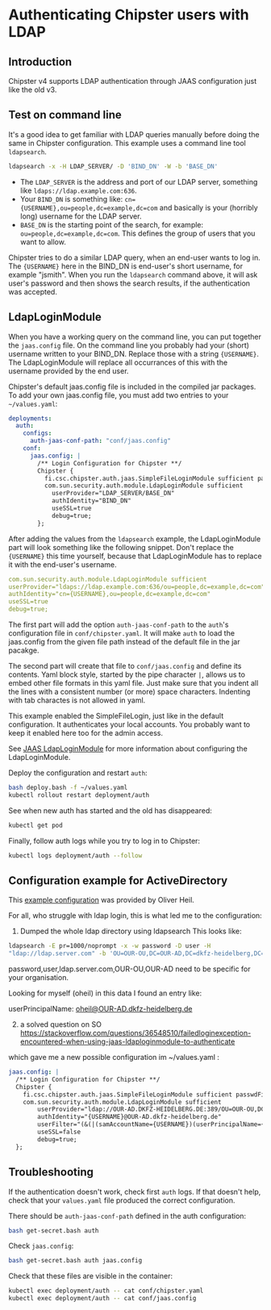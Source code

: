 # Authenticating Chipster users with LDAP

## Introduction

Chipster v4 supports LDAP authentication through JAAS configuration just like the old v3.

## Test on command line

It's a good idea to get familiar with LDAP queries manually before doing the same in Chipster configuration. This example uses a command line tool `ldapsearch`.

```bash
ldapsearch -x -H LDAP_SERVER/ -D 'BIND_DN' -W -b 'BASE_DN'
```

- The `LDAP_SERVER` is the address and port of our LDAP server, something like `ldaps://ldap.example.com:636`.
- Your `BIND_DN` is something like: `cn={USERNAME},ou=people,dc=example,dc=com` and basically is your (horribly long) username for the LDAP server.
- `BASE_DN` is the starting point of the search, for example: `ou=people,dc=example,dc=com`. This defines the group of users that you want to allow.

Chipster tries to do a similar LDAP query, when an end-user wants to log in. The `{USERNAME}` here in the BIND_DN is end-user's short username, for example "jsmith". When you run the `ldapsearch` command above, it will ask user's password and then shows the search results, if the authentication was accepted.

## LdapLoginModule

When you have a working query on the command line, you can put together the `jaas.config` file. On the command line you probably had your (short) username written to your BIND_DN. Replace those with a string `{USERNAME}`. The LdapLoginModule will replace all occurrances of this with the username provided by the end user.

Chipster's default jaas.config file is included in the compiled jar packages. To add your own jaas.config file, you must add two entries to your `~/values.yaml`:

```yaml
deployments:
  auth:
    configs:
      auth-jaas-conf-path: "conf/jaas.config"
    conf:
      jaas.config: |
        /** Login Configuration for Chipster **/
        Chipster {
          fi.csc.chipster.auth.jaas.SimpleFileLoginModule sufficient passwdFile="security/users";
          com.sun.security.auth.module.LdapLoginModule sufficient
            userProvider="LDAP_SERVER/BASE_DN"
            authIdentity="BIND_DN"
            useSSL=true
            debug=true;
        };
```

After adding the values from the `ldapsearch` example, the LdapLoginModule part will look something like the following snippet. Don't replace the `{USERNAME}` this time yourself, because that LdapLoginModule has to replace it with the end-user's username.

```yaml
com.sun.security.auth.module.LdapLoginModule sufficient
userProvider="ldaps://ldap.example.com:636/ou=people,dc=example,dc=com"
authIdentity="cn={USERNAME},ou=people,dc=example,dc=com"
useSSL=true
debug=true;
```

The first part will add the option `auth-jaas-conf-path` to the `auth`'s configuration file in `conf/chipster.yaml`. It will make `auth` to load the jaas.config from the given file path instead of the default file in the jar pacakge.

The second part will create that file to `conf/jaas.config` and define its contents. Yaml block style, started by the pipe character `|`, allows us to embed other file formats in this yaml file. Just make sure that you indent all the lines with a consistent number (or more) space characters. Indenting with tab charactes is not allowed in yaml.

This example enabled the SimpleFileLogin, just like in the default configuration. It authenticates your local accounts. You probably want to keep it enabled here too for the admin access.

See [JAAS LdapLoginModule](https://docs.oracle.com/javase/8/docs/jre/api/security/jaas/spec/com/sun/security/auth/module/LdapLoginModule.html) for more information about configuring the LdapLoginModule.

Deploy the configuration and restart `auth`:

```bash
bash deploy.bash -f ~/values.yaml
kubectl rollout restart deployment/auth
```

See when new auth has started and the old has disappeared:

```bash
kubectl get pod
```

Finally, follow auth logs while you try to log in to Chipster:

```bash
kubectl logs deployment/auth --follow
```

## Configuration example for ActiveDirectory

This [example configuration](https://sourceforge.net/p/chipster/mailman/message/58821377/) was provided by Oliver Heil.

For all, who struggle with ldap login, this is what led me to the configuration:

1. Dumped the whole ldap directory using ldapsearch
   This looks like:

```bash
ldapsearch -E pr=1000/noprompt -x -w password -D user -H
"ldap://ldap.server.com" -b 'OU=OUR-OU,DC=OUR-AD,DC=dkfz-heidelberg,DC=de' | less
```

password,user,ldap.server.com,OUR-OU,OUR-AD need to be specific for your
organisation.

Looking for myself (oheil) in this data I found an entry like:

userPrincipalName: oheil@OUR-AD.dkfz-heidelberg.de

2. a solved question on SO
   <https://stackoverflow.com/questions/36548510/failedloginexception-encountered-when-using-jaas-ldaploginmodule-to-authenticate>

which gave me a new possible configuration im ~/values.yaml :

```yaml
jaas.config: |
  /** Login Configuration for Chipster **/
  Chipster {
    fi.csc.chipster.auth.jaas.SimpleFileLoginModule sufficient passwdFile="security/users";
    com.sun.security.auth.module.LdapLoginModule sufficient
        userProvider="ldap://OUR-AD.DKFZ-HEIDELBERG.DE:389/OU=OUR-OU,DC=OUR-AD,DC=dkfz-heidelberg DC=de"
        authIdentity="{USERNAME}@OUR-AD.dkfz-heidelberg.de"
        userFilter="(&(|(samAccountName={USERNAME})(userPrincipalName={USERNAME})(cn={USERNAME}))(objectClass=user))" 
        useSSL=false
        debug=true;
  };
```

## Troubleshooting

If the authentication doesn't work, check first `auth` logs. If that doesn't help, check that your `values.yaml` file produced the correct configuration.

There should be `auth-jaas-conf-path` defined in the auth configuration:

```bash
bash get-secret.bash auth
```

Check `jaas.config`:

```bash
bash get-secret.bash auth jaas.config
```

Check that these files are visible in the container:

```bash
kubectl exec deployment/auth -- cat conf/chipster.yaml
kubectl exec deployment/auth -- cat conf/jaas.config
```
